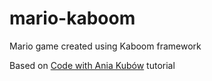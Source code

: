 # mario-kaboom
Mario game created using Kaboom framework

Based on [Code with Ania Kubów](https://youtu.be/2nucjefSr6I) tutorial 
